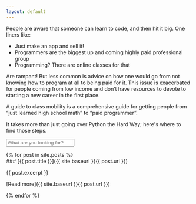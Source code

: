 ```yaml
---
layout: default
---
```


People are aware that someone can learn to code, and then hit it big. One liners
like:

* Just make an app and sell it!
* Programmers are the biggest up and coming highly paid professional group
* Programming? There are online classes for that

Are rampant! But less common is advice on how one would go from not knowing how
to program at all to being paid for it. This issue is exacerbated for people
coming from low income and don’t have resources to devote to starting a new
career in the first place.

A guide to class mobility is a comprehensive guide for getting people from “just
learned high school math” to “paid programmer”.

It takes more than just going over Python the Hard Way; here's where to find
those steps.

<input id="search-field" type="search" placeholder="What are you looking for?" /><br />


<section id="posts">
{% for post in site.posts %}
<article>
### [{{ post.title }}]({{ site.baseurl }}{{ post.url }})

{{ post.excerpt }}

[Read more]({{ site.baseurl }}{{ post.url }})
</article>
{% endfor %}
</section>
<script type="text/javascript" src="{{ site.baseurl }}/javascripts/main.js"></script>

<script type="text/template" id="post-template">
<article>
  <h3><a href="<%= url %>"><%= title %></a></h3>
  <p><%= excerpt %></p>
  <p><a href="<%= url %>">Read More</a></p>
</article>
</script>
